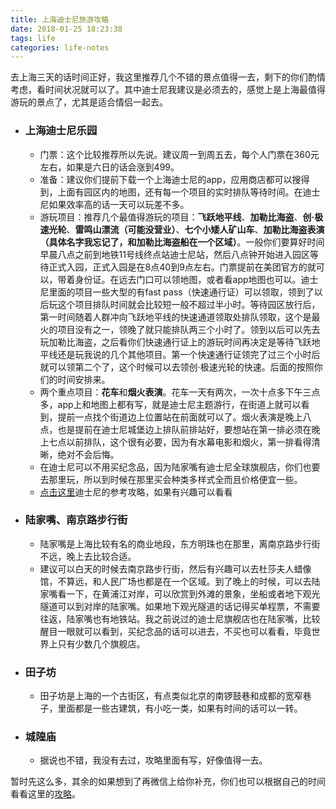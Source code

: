 ```yaml
---
title: 上海迪士尼旅游攻略
date: 2018-01-25 18:23:38
tags: life
categories: life-notes
---
```

去上海三天的话时间正好，我这里推荐几个不错的景点值得一去，剩下的你们酌情考虑，看时间状况就可以了。其中迪士尼我建议是必须去的，感觉上是上海最值得游玩的景点了，尤其是适合情侣一起去。

- ### 上海迪士尼乐园
    - 门票：这个比较推荐所以先说。建议周一到周五去，每个人门票在360元左右，如果是六日的话会涨到499。
    - 准备：建议你们提前下载一个上海迪士尼的app，应用商店都可以搜得到，上面有园区内的地图，还有每一个项目的实时排队等待时间。在迪士尼如果效率高的话一天可以玩差不多。
    - 游玩项目：推荐几个最值得游玩的项目：**飞跃地平线**、**加勒比海盗**、**创·极速光轮**、**雷鸣山漂流（可能没营业）**、**七个小矮人矿山车**、**加勒比海盗表演（具体名字我忘记了，和加勒比海盗船在一个区域）**。一般你们要算好时间早晨八点之前到地铁11号线终点站迪士尼站，然后八点钟开始进入园区等待正式入园，正式入园是在8点40到9点左右。门票提前在美团官方的就可以，带着身份证。在远去门口可以领地图，或者看app地图也可以。迪士尼里面的项目一些大型的有fast pass（快速通行证）可以领取，领到了以后玩这个项目排队时间就会比较短一般不超过半小时。等待园区放行后，第一时间随着人群冲向飞跃地平线的快速通道领取处排队领取，这个是最火的项目没有之一，领晚了就只能排队两三个小时了。领到以后可以先去玩加勒比海盗，之后看你们快速通行证上的游玩时间再决定是等待飞跃地平线还是玩我说的几个其他项目。第一个快速通行证领完了过三个小时后就可以领第二个了，这个时候可以去领创·极速光轮的快速。后面的按照你们的时间安排来。
    - 两个重点项目：**花车**和**烟火表演**。花车一天有两次，一次十点多下午三点多，app上和地图上都有写，就是迪士尼主题游行，在街道上就可以看到，提前一点找个街道边上位置站在前面就可以了。烟火表演是晚上八点，也是提前在迪士尼城堡边上排队前排站好，要想站在第一排必须在晚上七点以前排队，这个很有必要，因为有水幕电影和烟火，第一排看得清晰，绝对不会后悔。
    - 在迪士尼可以不用买纪念品，因为陆家嘴有迪士尼全球旗舰店，你们也要去那里玩，所以到时候在那里买会种类多样式全而且价格便宜一些。
    - [点击这里](http://www.mafengwo.cn/i/6313313.html)迪士尼的参考攻略，如果有兴趣可以看看
- ### 陆家嘴、南京路步行街
    - 陆家嘴是上海比较有名的商业地段，东方明珠也在那里，离南京路步行街不远，晚上去比较合适。
    - 建议可以白天的时候去南京路步行街，然后有兴趣可以去杜莎夫人蜡像馆，不算远，和人民广场也都是在一个区域。到了晚上的时候，可以去陆家嘴看一下，在黄浦江对岸，可以欣赏到外滩的景象，坐船或者地下观光隧道可以到对岸的陆家嘴。如果地下观光隧道的话记得买单程票，不需要往返，陆家嘴也有地铁站。我之前说过的迪士尼旗舰店也在陆家嘴，比较醒目一眼就可以看到，买纪念品的话可以进去，不买也可以看看，毕竟世界上只有少数几个旗舰店。
- ### 田子坊
    - 田子坊是上海的一个古街区，有点类似北京的南锣鼓巷和成都的宽窄巷子，里面都是一些古建筑，有小吃一类，如果有时间的话可以一转。
- ### 城隍庙
    - 据说也不错，我没有去过，攻略里面有写，好像值得一去。

暂时先这么多，其余的如果想到了再微信上给你补充，你们也可以根据自己的时间看看这里的[攻略](http://www.mafengwo.cn/i/2839288.html)。